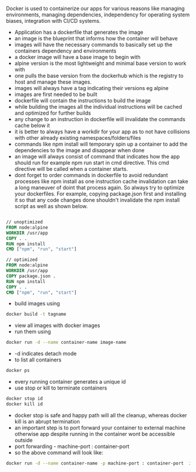 Docker is used to containerize our apps for various reasons like managing environments, managing dependencies, independency for operating system biases, integration with CI/CD systems.

- Application has a dockerfile that generates the image
- an image is the blueprint that informs how the container will behave
- images will have the necessary commands to basically set up the containers dependency and environments
- a docker image will have a base image to begin with
- alpine version is the most lightweight and minimal base version to work with
- one pulls the base version from the dockerhub which is the registry to host and manage these images.
- images will always have a tag indicating their versions eg alpine
- images are first needed to be built
- dockerfile will contain the instructions to build the image
- while building the images all the individual instructions will be cached and optimized for further builds
- any change to an instruction in dockerfile will invalidate the commands cache below it
- it is better to always have a workdir for your app as to not have collisions with other already existing namespaces/folders/files
- commands like npm install will temporary spin up a container to add the dependencies to the image and disappear when done
- an image will always consist of command that indicates how the app should run for example npm run start in cmd directive. This cmd directive will be called when a container starts.
- dont forget to order commands in dockerfile to avoid redundant processes like npm install as one instruction cache invalidation can take a long maneuver of doint that process again. So always try to optimize your dockerfiles. For example, copying package.json first and installing it so that any code changes done shouldn't invalidate the npm install script as well as shown below.
```dockerfile

// unoptimized
FROM node:alpine
WORKDIR /usr/app
COPY . .
RUN npm install
CMD ["npm", "run", "start"]

// optimized
FROM node:alpine
WORKDIR /usr/app
COPY package.json .
RUN npm install
COPY . .
CMD ["npm", "run", "start"]
```
- build images using 
```zsh
docker build -t tagname
```
- view all images with docker images
- run them using 
```zsh
docker run -d --name container-name image-name
```
- -d indicates detach mode
- to list all containers
```zsh 
docker ps
```
- every running container generates a unique id
- use stop or kill to terminate containers
```zsh 
docker stop id
docker kill id
```
- docker stop is safe and happy path will all the cleanup, whereas docker kill is an abrupt termination
- an important step is to port forward your container to external machine otherwise app despite running in the container wont be accessible outside
- port forwarding - machine-port : container-port
- so the above command will look like: 
```zsh
docker run -d --name container-name -p machine-port : container-port  image-name
```
